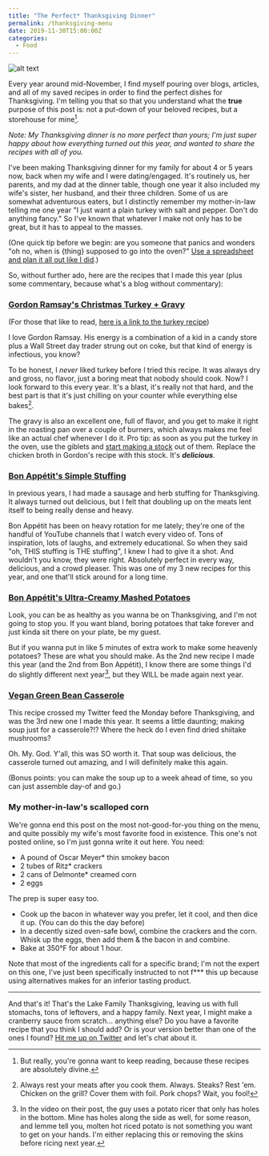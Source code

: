 ```yaml
---
title: "The Perfect* Thanksgiving Dinner"
permalink: /thanksgiving-menu
date: 2019-11-30T15:00:00Z
categories: 
  - Food
---
```


![alt text][headerImg]

Every year around mid-November, I find myself pouring over blogs, articles, and all of my saved recipes in order to find the perfect dishes for Thanksgiving. I'm telling you that so that you understand what the **true** purpose of this post is: not a put-down of your beloved recipes, but a storehouse for mine[^1].

*Note: My Thanksgiving dinner is no more perfect than yours; I'm just super happy about how everything turned out this year, and wanted to share the recipes with all of you.*

I've been making Thanksgiving dinner for my family for about 4 or 5 years now, back when my wife and I were dating/engaged. It's routinely us, her parents, and my dad at the dinner table, though one year it also included my wife's sister, her husband, and their three children. Some of us are somewhat adventurous eaters, but I distinctly remember my mother-in-law telling me one year "I just want a plain turkey with salt and pepper. Don't do anything fancy." So I've known that whatever I make not only has to be great, but it has to appeal to the masses.

(One quick tip before we begin: are you someone that panics and wonders "oh no, when is {thing} supposed to go into the oven?" [Use a spreadsheet and plan it all out like I did](https://docs.google.com/spreadsheets/d/1tOnjFqRslKc0zlwz6tiAm7sNs9W1X1px-kT4Gqrs5b8/edit?usp=sharing).)

So, without further ado, here are the recipes that I made this year (plus some commentary, because what's a blog without commentary):

### [Gordon Ramsay's Christmas Turkey + Gravy](https://www.youtube.com/watch?v=XO5DF8soxwM)

(For those that like to read, [here is a link to the turkey recipe](https://www.gordonramsay.com/gr/recipes/roast-turkey-with-lemon-parsley-and-garlic/))

I love Gordon Ramsay. His energy is a combination of a kid in a candy store plus a Wall Street day trader strung out on coke, but that kind of energy is infectious, you know?

To be honest, I *never* liked turkey before I tried this recipe. It was always dry and gross, no flavor, just a boring meat that nobody should cook. Now? I look forward to this every year. It's a blast, it's really not that hard, and the best part is that it's just chilling on your counter while everything else bakes[^2].

The gravy is also an excellent one, full of flavor, and you get to make it right in the roasting pan over a couple of burners, which always makes me feel like an actual chef whenever I do it. Pro tip: as soon as you put the turkey in the oven, use the giblets and [start making a stock](https://www.allrecipes.com/recipe/13650/awesome-turkey-giblet-stock/) out of them. Replace the chicken broth in Gordon's recipe with this stock. It's ***delicious***.

### [Bon Appétit's Simple Stuffing](https://www.bonappetit.com/recipe/simple-is-best-dressing)

In previous years, I had made a sausage and herb stuffing for Thanksgiving. It always turned out delicious, but I felt that doubling up on the meats lent itself to being really dense and heavy.

Bon Appétit has been on heavy rotation for me lately; they're one of the handful of YouTube channels that I watch every video of. Tons of inspiration, lots of laughs, and extremely educational. So when they said "oh, THIS stuffing is THE stuffing", I knew I had to give it a shot. And wouldn't you know, they were right. Absolutely perfect in every way, delicious, and a crowd pleaser. This was one of my 3 new recipes for this year, and one that'll stick around for a long time.

### [Bon Appétit's Ultra-Creamy Mashed Potatoes](https://www.bonappetit.com/recipe/ultra-creamy-mashed-potatoes)

Look, you can be as healthy as you wanna be on Thanksgiving, and I'm not going to stop you. If you want bland, boring potatoes that take forever and just kinda sit there on your plate, be my guest.

But if you wanna put in like 5 minutes of extra work to make some heavenly potatoes? These are what you should make. As the 2nd new recipe I made this year (and the 2nd from Bon Appétit), I know there are some things I'd do slightly different next year[^3], but they WILL be made again next year.

### [Vegan Green Bean Casserole](https://skillet.lifehacker.com/how-to-make-the-creamiest-vegan-green-bean-casserole-1840029669)

This recipe crossed my Twitter feed the Monday before Thanksgiving, and was the 3rd new one I made this year. It seems a little daunting; making soup just for a casserole?!? Where the heck do I even find dried shiitake mushrooms?

Oh. My. God. Y'all, this was SO worth it. That soup was delicious, the casserole turned out amazing, and I will definitely make this again.

(Bonus points: you can make the soup up to a week ahead of time, so you can just assemble day-of and go.)

### My mother-in-law's scalloped corn

We're gonna end this post on the most not-good-for-you thing on the menu, and quite possibly my wife's most favorite food in existence. This one's not posted online, so I'm just gonna write it out here. You need:

- A pound of Oscar Meyer* thin smokey bacon
- 2 tubes of Ritz* crackers
- 2 cans of Delmonte* creamed corn
- 2 eggs

The prep is super easy too.

- Cook up the bacon in whatever way you prefer, let it cool, and then dice it up. (You can do this the day before)
- In a decently sized oven-safe bowl, combine the crackers and the corn. Whisk up the eggs, then add them & the bacon in and combine.
- Bake at 350°F for about 1 hour.

Note that most of the ingredients call for a specific brand; I'm not the expert on this one, I've just been specifically instructed to not f*** this up because using alternatives makes for an inferior tasting product.

---

And that's it! That's the Lake Family Thanksgiving, leaving us with full stomachs, tons of leftovers, and a happy family. Next year, I might make a cranberry sauce from scratch... anything else? Do you have a favorite recipe that you think I should add? Or is your version better than one of the ones I found? [Hit me up on Twitter][twitter] and let's chat about it.

[^1]: But really, you're gonna want to keep reading, because these recipes are absolutely divine.
[^2]: Always rest your meats after you cook them. Always. Steaks? Rest 'em. Chicken on the grill? Cover them with foil. Pork chops? Wait, you fool!
[^3]: In the video on their post, the guy uses a potato ricer that only has holes in the bottom. Mine has holes along the side as well, for some reason, and lemme tell you, molten hot riced potato is not something you want to get on your hands. I'm either replacing this or removing the skins before ricing next year.

[headerImg]: https://i.imgur.com/A2PLZrs.jpg "Thanksgiving Dinner"
[twitter]: http://twitter.com/niclake
